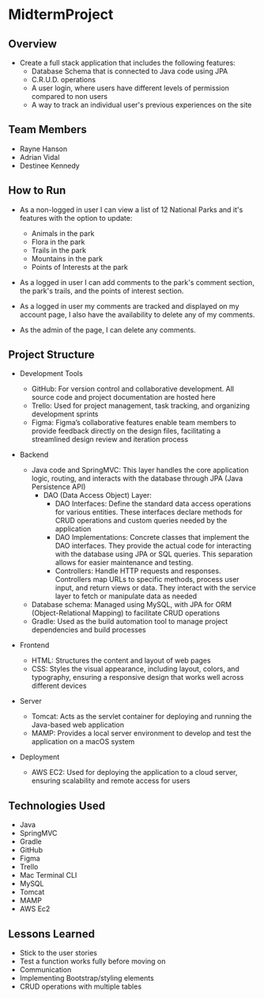 # MidtermProject



## Overview
* Create a full stack application that includes the following features:
  * Database Schema that is connected to Java code using JPA
  * C.R.U.D. operations
  * A user login, where users have different levels of permission compared to non users
  * A way to track an individual user's previous experiences on the site

## Team Members
* Rayne Hanson
* Adrian Vidal
* Destinee Kennedy

## How to Run
* As a non-logged in user I can view a list of 12 National Parks and it's features with the option to update:
  * Animals in the park
  * Flora in the park
  * Trails in the park
  * Mountains in the park
  * Points of Interests at the park

* As a logged in user I can add comments to the park's comment section, the park's trails, and the points of interest section.
* As a logged in user my comments are tracked and displayed on my account page, I also have the availability to delete any of my comments.
* As the admin of the page, I can delete any comments.

## Project Structure
* Development Tools
  * GitHub: For version control and collaborative development. All source code and project documentation are hosted here
  * Trello: Used for project management, task tracking, and organizing development sprints
  * Figma: Figma’s collaborative features enable team members to provide feedback directly on the design files, facilitating a streamlined design review and iteration process
    
* Backend
  * Java code and SpringMVC: This layer handles the core application logic, routing, and interacts with the database through JPA (Java Persistence API)
    * DAO (Data Access Object) Layer:
      * DAO Interfaces: Define the standard data access operations for various entities. These interfaces declare methods for CRUD operations and custom queries needed by the application
      * DAO Implementations: Concrete classes that implement the DAO interfaces. They provide the actual code for interacting with the database using JPA or SQL queries. This separation   
allows for easier maintenance and testing.
      * Controllers: Handle HTTP requests and responses. Controllers map URLs to specific methods, process user input, and return views or data. They interact with the service layer to fetch or manipulate data as needed
  * Database schema: Managed using MySQL, with JPA for ORM (Object-Relational Mapping) to facilitate CRUD operations
  * Gradle: Used as the build automation tool to manage project dependencies and build processes
 
* Frontend
  * HTML: Structures the content and layout of web pages
  * CSS: Styles the visual appearance, including layout, colors, and typography, ensuring a responsive design that works well across different devices
 
* Server
  * Tomcat: Acts as the servlet container for deploying and running the Java-based web application
  * MAMP: Provides a local server environment to develop and test the application on a macOS system
 
* Deployment
  * AWS EC2: Used for deploying the application to a cloud server, ensuring scalability and remote access for users

## Technologies Used
* Java
* SpringMVC
* Gradle
* GitHub
* Figma
* Trello
* Mac Terminal CLI
* MySQL
* Tomcat
* MAMP
* AWS Ec2

## Lessons Learned
* Stick to the user stories​
* Test a function works fully before moving on​
* Communication ​
* Implementing Bootstrap/styling elements​
* CRUD operations with multiple tables
